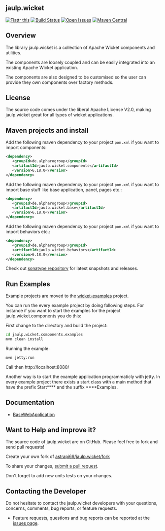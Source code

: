 ## jaulp.wicket

<a href="http://flattr.com/thing/4067687/astrapi69jaulp-wicket-on-GitHub" target="_blank"><img src="http://api.flattr.com/button/flattr-badge-large.png" alt="Flattr this" title="Flattr this" border="0" /></a>
[![Build Status](https://travis-ci.org/astrapi69/jaulp.wicket.svg?branch=master)](https://travis-ci.org/astrapi69/jaulp.wicket) 
[![Open Issues](https://img.shields.io/github/issues/astrapi69/jaulp.wicket.svg?style=flat)](https://github.com/astrapi69/jaulp.wicket/issues) 
[![Maven Central](https://maven-badges.herokuapp.com/maven-central/de.alpharogroup/jaulp.wicket/badge.svg)](https://maven-badges.herokuapp.com/maven-central/de.alpharogroup/jaulp.wicket)
## Overview 


The library jaulp.wicket is a collection of Apache Wicket components and utilities. 

The components are loosely coupled and can be easily integrated into an existing Apache Wicket application.

The components are also designed to be customised so the user can provide they own components over factory methods.

## License

The source code comes under the liberal Apache License V2.0, making jaulp.wicket great for all types of wicket applications.


## Maven projects and install

Add the following maven dependency to your project `pom.xml` if you want to import components:

```xml
<dependency>
   <groupId>de.alpharogroup</groupId>
   <artifactId>jaulp.wicket.components</artifactId>
   <version>6.18.0</version>
</dependency>
```

Add the following maven dependency to your project `pom.xml` if you want to import base stuff like base application, panel, pages etc.:

```xml
<dependency>
   <groupId>de.alpharogroup</groupId>
   <artifactId>jaulp.wicket.base</artifactId>
   <version>6.18.0</version>
</dependency>
```

Add the following maven dependency to your project `pom.xml` if you want to import behaviors etc.:

```xml
<dependency>
   <groupId>de.alpharogroup</groupId>
   <artifactId>jaulp.wicket.behaviors</artifactId>
   <version>6.18.0</version>
</dependency>
```

Check out [sonatype repository](https://oss.sonatype.org/index.html#nexus-search;quick~jaulp.wicket.components) for latest snapshots and releases.

## Run Examples 

Example projects are moved to the [wicket-examples](https://github.com/astrapi69/wicket-examples) project.

You can run the every example project by doing following steps. For instance if you want to start the examples for the project jaulp.wicket.components you do this:

First change to the directory and build the project:
```bash
cd jaulp.wicket.components.examples
mvn clean install
```
Running the example:
```bash
mvn jetty:run
```
Call then http://localhost:8080/

Another way is to start the example application programmaticly with jetty. In every example project there exists a start class with a main method that have the prefix Start**** and the suffix ****Examples. 

## Documentation


  * [BaseWebApplication][BaseWebApplication]
  
   [BaseWebApplication]: https://github.com/astrapi69/jaulp.wicket/wiki/Extending-from-BaseWebApplication "Extending from BaseWebApplication"

## Want to Help and improve it? ###

The source code of jaulp.wicket are on GitHub. Please feel free to fork and send pull requests!

Create your own fork of [astrapi69/jaulp.wicket/fork](https://github.com/astrapi69/jaulp.wicket/fork)

To share your changes, [submit a pull request](https://github.com/astrapi69/jaulp.wicket/pull/new/master).

Don't forget to add new units tests on your changes.

## Contacting the Developer


Do not hesitate to contact the jaulp.wicket developers with your questions, concerns, comments, bug reports, or feature requests.

- Feature requests, questions and bug reports can be reported at the [issues page](https://github.com/astrapi69/jaulp.wicket/issues).
